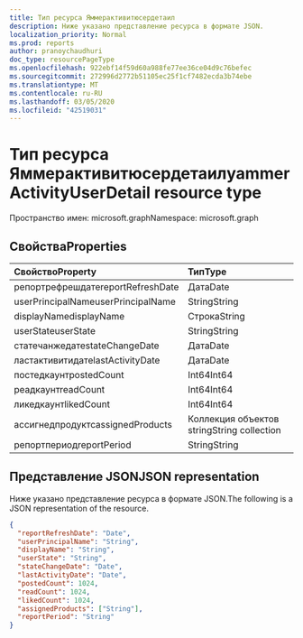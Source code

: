 ```yaml
---
title: Тип ресурса Яммерактивитюсердетаил
description: Ниже указано представление ресурса в формате JSON.
localization_priority: Normal
ms.prod: reports
author: pranoychaudhuri
doc_type: resourcePageType
ms.openlocfilehash: 922ebf14f59d60a988fe77ee36ce04d9c76befec
ms.sourcegitcommit: 272996d2772b51105ec25f1cf7482ecda3b74ebe
ms.translationtype: MT
ms.contentlocale: ru-RU
ms.lasthandoff: 03/05/2020
ms.locfileid: "42519031"
---
```

# <a name="yammeractivityuserdetail-resource-type"></a><span data-ttu-id="ada99-103">Тип ресурса Яммерактивитюсердетаил</span><span class="sxs-lookup"><span data-stu-id="ada99-103">yammerActivityUserDetail resource type</span></span>

<span data-ttu-id="ada99-104">Пространство имен: microsoft.graph</span><span class="sxs-lookup"><span data-stu-id="ada99-104">Namespace: microsoft.graph</span></span>

## <a name="properties"></a><span data-ttu-id="ada99-105">Свойства</span><span class="sxs-lookup"><span data-stu-id="ada99-105">Properties</span></span>

| <span data-ttu-id="ada99-106">Свойство</span><span class="sxs-lookup"><span data-stu-id="ada99-106">Property</span></span>          | <span data-ttu-id="ada99-107">Тип</span><span class="sxs-lookup"><span data-stu-id="ada99-107">Type</span></span>              |
| :---------------- | :---------------- |
| <span data-ttu-id="ada99-108">репортрефрешдате</span><span class="sxs-lookup"><span data-stu-id="ada99-108">reportRefreshDate</span></span> | <span data-ttu-id="ada99-109">Дата</span><span class="sxs-lookup"><span data-stu-id="ada99-109">Date</span></span>              |
| <span data-ttu-id="ada99-110">userPrincipalName</span><span class="sxs-lookup"><span data-stu-id="ada99-110">userPrincipalName</span></span> | <span data-ttu-id="ada99-111">String</span><span class="sxs-lookup"><span data-stu-id="ada99-111">String</span></span>            |
| <span data-ttu-id="ada99-112">displayName</span><span class="sxs-lookup"><span data-stu-id="ada99-112">displayName</span></span>       | <span data-ttu-id="ada99-113">Строка</span><span class="sxs-lookup"><span data-stu-id="ada99-113">String</span></span>            |
| <span data-ttu-id="ada99-114">userState</span><span class="sxs-lookup"><span data-stu-id="ada99-114">userState</span></span>         | <span data-ttu-id="ada99-115">String</span><span class="sxs-lookup"><span data-stu-id="ada99-115">String</span></span>            |
| <span data-ttu-id="ada99-116">статечанжедате</span><span class="sxs-lookup"><span data-stu-id="ada99-116">stateChangeDate</span></span>   | <span data-ttu-id="ada99-117">Дата</span><span class="sxs-lookup"><span data-stu-id="ada99-117">Date</span></span>              |
| <span data-ttu-id="ada99-118">ластактивитидате</span><span class="sxs-lookup"><span data-stu-id="ada99-118">lastActivityDate</span></span>  | <span data-ttu-id="ada99-119">Дата</span><span class="sxs-lookup"><span data-stu-id="ada99-119">Date</span></span>              |
| <span data-ttu-id="ada99-120">постедкаунт</span><span class="sxs-lookup"><span data-stu-id="ada99-120">postedCount</span></span>       | <span data-ttu-id="ada99-121">Int64</span><span class="sxs-lookup"><span data-stu-id="ada99-121">Int64</span></span>             |
| <span data-ttu-id="ada99-122">реадкаунт</span><span class="sxs-lookup"><span data-stu-id="ada99-122">readCount</span></span>         | <span data-ttu-id="ada99-123">Int64</span><span class="sxs-lookup"><span data-stu-id="ada99-123">Int64</span></span>             |
| <span data-ttu-id="ada99-124">ликедкаунт</span><span class="sxs-lookup"><span data-stu-id="ada99-124">likedCount</span></span>        | <span data-ttu-id="ada99-125">Int64</span><span class="sxs-lookup"><span data-stu-id="ada99-125">Int64</span></span>             |
| <span data-ttu-id="ada99-126">ассигнедпродуктс</span><span class="sxs-lookup"><span data-stu-id="ada99-126">assignedProducts</span></span>  | <span data-ttu-id="ada99-127">Коллекция объектов string</span><span class="sxs-lookup"><span data-stu-id="ada99-127">String collection</span></span> |
| <span data-ttu-id="ada99-128">репортпериод</span><span class="sxs-lookup"><span data-stu-id="ada99-128">reportPeriod</span></span>      | <span data-ttu-id="ada99-129">String</span><span class="sxs-lookup"><span data-stu-id="ada99-129">String</span></span>            |

## <a name="json-representation"></a><span data-ttu-id="ada99-130">Представление JSON</span><span class="sxs-lookup"><span data-stu-id="ada99-130">JSON representation</span></span>

<span data-ttu-id="ada99-131">Ниже указано представление ресурса в формате JSON.</span><span class="sxs-lookup"><span data-stu-id="ada99-131">The following is a JSON representation of the resource.</span></span>

<!-- {
  "blockType": "resource",
  "@odata.type": "microsoft.graph.yammerActivityUserDetail"
} -->

```json
{
  "reportRefreshDate": "Date", 
  "userPrincipalName": "String", 
  "displayName": "String", 
  "userState": "String", 
  "stateChangeDate": "Date", 
  "lastActivityDate": "Date", 
  "postedCount": 1024, 
  "readCount": 1024, 
  "likedCount": 1024, 
  "assignedProducts": ["String"], 
  "reportPeriod": "String"
}
```
